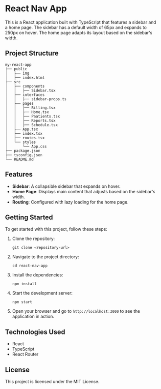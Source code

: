 # React Nav App

This is a React application built with TypeScript that features a sidebar and a home page. The sidebar has a default width of 65px and expands to 250px on hover. The home page adapts its layout based on the sidebar's width.

## Project Structure

```
my-react-app
├── public
│   ├── img
│   ├── index.html
├── src
│   ├── components
│   │   ├── Sidebar.tsx
│   ├── interfaces
│   │   ├── sidebar-props.ts
│   ├── pages
│   │   ├── Billing.tsx
│   │   ├── Home.tsx
│   │   ├── Paatients.tsx
│   │   ├── Reports.tsx
│   │   ├── Schedule.tsx
│   ├── App.tsx
│   ├── index.tsx
│   ├── routes.tsx
│   └── styles
│       └── App.css
├── package.json
├── tsconfig.json
└── README.md
```

## Features

- **Sidebar**: A collapsible sidebar that expands on hover.
- **Home Page**: Displays main content that adjusts based on the sidebar's width.
- **Routing**: Configured with lazy loading for the home page.

## Getting Started

To get started with this project, follow these steps:

1. Clone the repository:
   ```
   git clone <repository-url>
   ```

2. Navigate to the project directory:
   ```
   cd react-nav-app
   ```

3. Install the dependencies:
   ```
   npm install
   ```

4. Start the development server:
   ```
   npm start
   ```

5. Open your browser and go to `http://localhost:3000` to see the application in action.

## Technologies Used

- React
- TypeScript
- React Router

## License

This project is licensed under the MIT License.